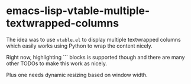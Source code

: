 # emacs-lisp-vtable-multiple-textwrapped-columns

The idea was to use `vtable.el` to display multiple textwrapped columns which easily works using Python to wrap the content nicely.

Right now, highlighting ``` blocks is supported though and there are many other TODOs to make this work as nicely.

Plus one needs dynamic resizing based on window width.
